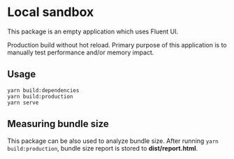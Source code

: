 # Local sandbox

This package is an empty application which uses Fluent UI.

Production build without hot reload. Primary purpose of this application is to manually test performance and/or memory impact.

## Usage

```
yarn build:dependencies
yarn build:production
yarn serve
```

## Measuring bundle size

This package can be also used to analyze bundle size. After running `yarn build:production`, bundle size report is stored to **dist/report.html**.
